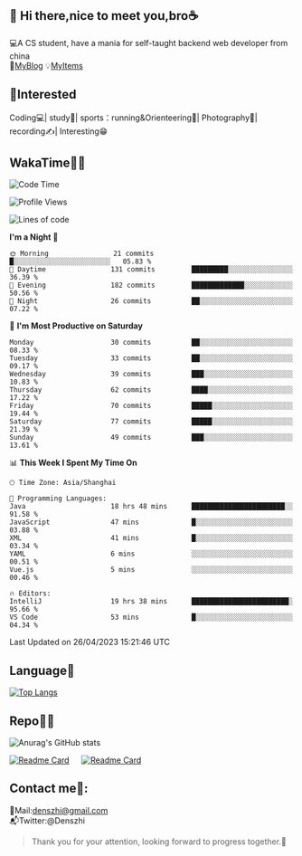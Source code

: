 👋 Hi there,nice to meet you,bro☕
---
💻A CS student, have a mania for self-taught backend web developer from china   
👣[MyBlog](https://github.com/HealUP/MyBlog)
💡[MyItems](https://healup.github.io/)

 <!-- waka-box start -->
 <!-- waka-box end -->
 
🧲**Interested**
--
Coding💻| study📖| sports：running&Orienteering🏃‍| Photography📸| recording✍️| Interesting😁

WakaTime👨‍💻
---
<!--START_SECTION:waka-->
![Code Time](http://img.shields.io/badge/Code%20Time-93%20hrs%2038%20mins-blue)

![Profile Views](http://img.shields.io/badge/Profile%20Views-22-blue)

![Lines of code](https://img.shields.io/badge/From%20Hello%20World%20I%27ve%20Written-154.6%20thousand%20lines%20of%20code-blue)

**I'm a Night 🦉** 

```text
🌞 Morning                21 commits          █░░░░░░░░░░░░░░░░░░░░░░░░   05.83 % 
🌆 Daytime                131 commits         █████████░░░░░░░░░░░░░░░░   36.39 % 
🌃 Evening                182 commits         █████████████░░░░░░░░░░░░   50.56 % 
🌙 Night                  26 commits          ██░░░░░░░░░░░░░░░░░░░░░░░   07.22 % 
```
📅 **I'm Most Productive on Saturday** 

```text
Monday                   30 commits          ██░░░░░░░░░░░░░░░░░░░░░░░   08.33 % 
Tuesday                  33 commits          ██░░░░░░░░░░░░░░░░░░░░░░░   09.17 % 
Wednesday                39 commits          ███░░░░░░░░░░░░░░░░░░░░░░   10.83 % 
Thursday                 62 commits          ████░░░░░░░░░░░░░░░░░░░░░   17.22 % 
Friday                   70 commits          █████░░░░░░░░░░░░░░░░░░░░   19.44 % 
Saturday                 77 commits          █████░░░░░░░░░░░░░░░░░░░░   21.39 % 
Sunday                   49 commits          ███░░░░░░░░░░░░░░░░░░░░░░   13.61 % 
```


📊 **This Week I Spent My Time On** 

```text
🕑︎ Time Zone: Asia/Shanghai

💬 Programming Languages: 
Java                     18 hrs 48 mins      ███████████████████████░░   91.58 % 
JavaScript               47 mins             █░░░░░░░░░░░░░░░░░░░░░░░░   03.88 % 
XML                      41 mins             █░░░░░░░░░░░░░░░░░░░░░░░░   03.34 % 
YAML                     6 mins              ░░░░░░░░░░░░░░░░░░░░░░░░░   00.51 % 
Vue.js                   5 mins              ░░░░░░░░░░░░░░░░░░░░░░░░░   00.46 % 

🔥 Editors: 
IntelliJ                 19 hrs 38 mins      ████████████████████████░   95.66 % 
VS Code                  53 mins             █░░░░░░░░░░░░░░░░░░░░░░░░   04.34 % 
```


 Last Updated on 26/04/2023 15:21:46 UTC
<!--END_SECTION:waka-->

Language🚀
---
[![Top Langs](https://github-readme-stats.vercel.app/api/top-langs/?username=HealUP&layout=compact&hide_border=true)](https://github.com/HealUP)

Repo🧑‍💻
---
![Anurag's GitHub stats](https://github-readme-stats.vercel.app/api?username=HealUP&count_private=true&show_icons=true&theme=gruvbox&hide_border=true) 

[![Readme Card](https://github-readme-stats.vercel.app/api/pin/?username=HealUP&repo=InternetEy&theme=transparent)](https://github.com/HealUP/InternetEy) &emsp;
[![Readme Card](https://github-readme-stats.vercel.app/api/pin/?username=HealUP&repo=CampusExperience&theme=transparent)](https://github.com/HealUP/CampusExperience)


Contact me📱:
---
📮Mail:denszhi@gmail.com  
📬Twitter:@Denszhi  

> Thank you for your attention, looking forward to progress together.🎉
